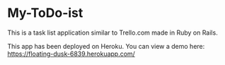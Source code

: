 # My-ToDo-ist

This is a task list application similar to Trello.com made in Ruby on Rails.

This app has been deployed on Heroku. You can view a demo here: https://floating-dusk-6839.herokuapp.com/